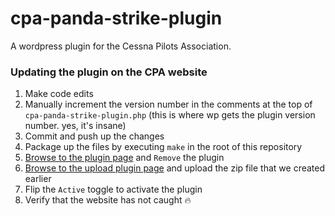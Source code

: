 # cpa-panda-strike-plugin
A wordpress plugin for the Cessna Pilots Association.


### Updating the plugin on the CPA website

1. Make code edits
1. Manually increment the version number in the comments at the top of `cpa-panda-strike-plugin.php` (this is where wp gets the plugin version number. yes, it's insane)
1. Commit and push up the changes
1. Package up the files by executing `make` in the root of this repository
1. [Browse to the plugin page][1] and `Remove` the plugin
1. [Browse to the upload plugin page][2] and upload the zip file that we created earlier
1. Flip the `Active` toggle to activate the plugin
1. Verify that the website has not caught :fire:


[1]:https://wordpress.com/plugins/cpa-panda-strike-plugin/cessnapilotsassociation.com
[2]:https://wordpress.com/plugins/upload/cessnapilotsassociation.com
